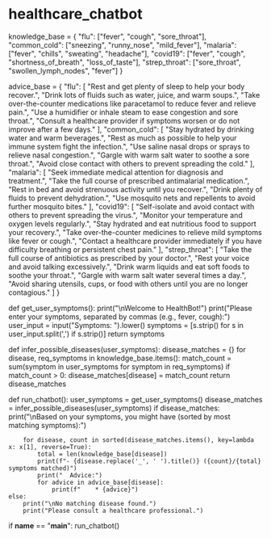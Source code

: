 # healthcare_chatbot

knowledge_base = {
    "flu": ["fever", "cough", "sore_throat"],
    "common_cold": ["sneezing", "runny_nose", "mild_fever"],
    "malaria": ["fever", "chills", "sweating", "headache"],
    "covid19": ["fever", "cough", "shortness_of_breath", "loss_of_taste"],
    "strep_throat": ["sore_throat", "swollen_lymph_nodes", "fever"]
}


advice_base = {
    "flu": [
        "Rest and get plenty of sleep to help your body recover.",
        "Drink lots of fluids such as water, juice, and warm soups.",
        "Take over-the-counter medications like paracetamol to reduce fever and relieve pain.",
        "Use a humidifier or inhale steam to ease congestion and sore throat.",
        "Consult a healthcare provider if symptoms worsen or do not improve after a few days."
    ],
    "common_cold": [
        "Stay hydrated by drinking water and warm beverages.",
        "Rest as much as possible to help your immune system fight the infection.",
        "Use saline nasal drops or sprays to relieve nasal congestion.",
        "Gargle with warm salt water to soothe a sore throat.",
        "Avoid close contact with others to prevent spreading the cold."
    ],
    "malaria": [
        "Seek immediate medical attention for diagnosis and treatment.",
        "Take the full course of prescribed antimalarial medication.",
        "Rest in bed and avoid strenuous activity until you recover.",
        "Drink plenty of fluids to prevent dehydration.",
        "Use mosquito nets and repellents to avoid further mosquito bites."
    ],
    "covid19": [
        "Self-isolate and avoid contact with others to prevent spreading the virus.",
        "Monitor your temperature and oxygen levels regularly.",
        "Stay hydrated and eat nutritious food to support your recovery.",
        "Take over-the-counter medicines to relieve mild symptoms like fever or cough.",
        "Contact a healthcare provider immediately if you have difficulty breathing or persistent chest pain."
    ],
    "strep_throat": [
        "Take the full course of antibiotics as prescribed by your doctor.",
        "Rest your voice and avoid talking excessively.",
        "Drink warm liquids and eat soft foods to soothe your throat.",
        "Gargle with warm salt water several times a day.",
        "Avoid sharing utensils, cups, or food with others until you are no longer contagious."
    ]
}

def get_user_symptoms():
    print("\nWelcome to HealthBot!")
    print("Please enter your symptoms, separated by commas (e.g., fever, cough):")
    user_input = input("Symptoms: ").lower()
    symptoms = [s.strip() for s in user_input.split(',') if s.strip()]
    return symptoms

def infer_possible_diseases(user_symptoms):
    disease_matches = {}
    for disease, req_symptoms in knowledge_base.items():
        match_count = sum(symptom in user_symptoms for symptom in req_symptoms)
        if match_count > 0:
            disease_matches[disease] = match_count
    return disease_matches

def run_chatbot():
    user_symptoms = get_user_symptoms()
    disease_matches = infer_possible_diseases(user_symptoms)
    if disease_matches:
        print("\nBased on your symptoms, you might have (sorted by most matching symptoms):")
        
        for disease, count in sorted(disease_matches.items(), key=lambda x: x[1], reverse=True):
            total = len(knowledge_base[disease])
            print(f"- {disease.replace('_', ' ').title()} ({count}/{total} symptoms matched)")
            print("  Advice:")
            for advice in advice_base[disease]:
                print(f"    * {advice}")
    else:
        print("\nNo matching disease found.")
        print("Please consult a healthcare professional.")

if __name__ == "__main__":
    run_chatbot()
